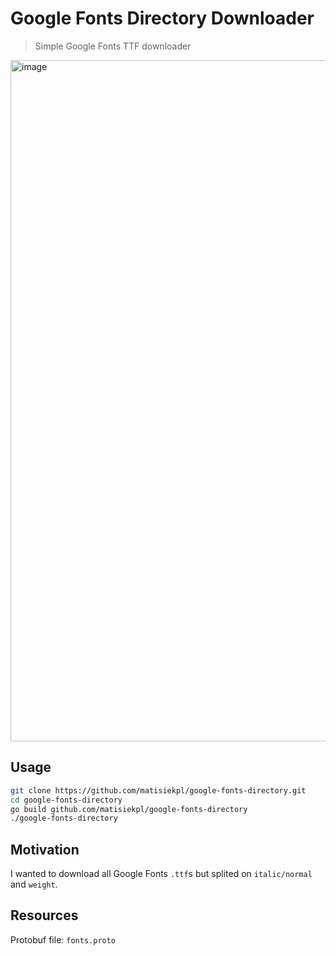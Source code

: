 # Google Fonts Directory Downloader

> Simple Google Fonts TTF downloader

<img width="1090" alt="image" src="https://github.com/matisiekpl/google-fonts-directory/assets/21008961/cc705d7f-fa05-4c30-aa2e-e56277df801b">

## Usage
```bash
git clone https://github.com/matisiekpl/google-fonts-directory.git
cd google-fonts-directory
go build github.com/matisiekpl/google-fonts-directory
./google-fonts-directory
```

## Motivation
I wanted to download all Google Fonts `.ttf`s but splited on `italic/normal` and `weight`.

## Resources
Protobuf file: `fonts.proto`
